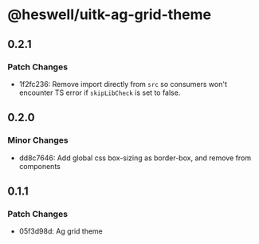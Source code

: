 # @heswell/uitk-ag-grid-theme

## 0.2.1

### Patch Changes

- 1f2fc236: Remove import directly from `src` so consumers won't encounter
  TS error if `skipLibCheck` is set to false.

## 0.2.0

### Minor Changes

- dd8c7646: Add global css box-sizing as border-box, and remove from components

## 0.1.1

### Patch Changes

- 05f3d98d: Ag grid theme

